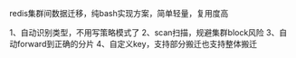 redis集群间数据迁移，纯bash实现方案，简单轻量，复用度高

1、自动识别类型，不用写策略模式了
2、scan扫描，规避集群block风险
3、自动forward到正确的分片
4、自定义key，支持部分搬迁也支持整体搬迁
